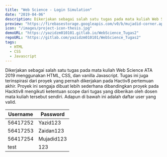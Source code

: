 ```yaml
---
title: "Web Science - Login Simulation"
date: "2019-04-06"
description: Dikerjakan sebagai salah satu tugas pada mata kuliah Web Science ATA 2019
preview: "https://firebasestorage.googleapis.com/v0/b/mujadid-corner.appspot.com/o/project_images%2FScreenshot_20231103_184801.png?alt=media"
icon: "/images/project-icon-thesis.jpg"
demoURL: "https://yazidzm010101.gitlab.io/WebScience_Tugas2"
repoURL: "https://gitlab.com/yazidzm010101/WebScience_Tugas2"
tags:
  - HTML
  - CSS
  - Javascript
---
```


Dikerjakan sebagai salah satu tugas pada mata kuliah Web Science ATA 2019 menggunakan HTML, CSS, dan vanilla Javascript. Tugas ini juga terinspirasi dari proyek yang pernah dikerjakan pada Hactiv8 pertemuan akhir. Proyek ini sengaja dibuat lebih sederhana dibandingkan proyek pada Hacktiv8 mengikuti ketentuan scope dari tugas yang diberikan oleh dosen mata kuliah tersebut sendiri. Adapun di bawah ini adalah daftar user yang valid.

| Username | Password   |
| -------- | ---------- |
| 56417252 | Yazid123   |
| 56417253 | Zaidan123  |
| 56417254 | Mujadid123 |
| test     | 123        |
